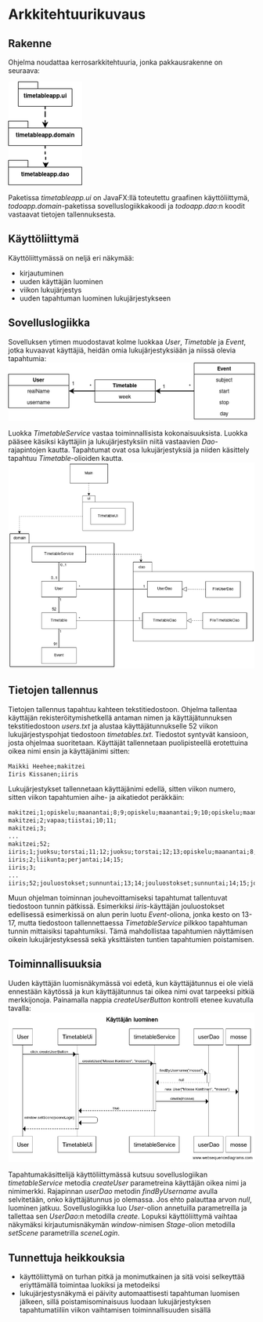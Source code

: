 # Arkkitehtuurikuvaus

## Rakenne
Ohjelma noudattaa kerrosarkkitehtuuria, jonka pakkausrakenne on seuraava:  

![paketit](https://github.com/makitzei/ot-harjoitustyo2020/blob/master/dokumentaatio/kuvat/paketit.png)  

Paketissa *timetableapp.ui* on JavaFX:llä toteutettu graafinen käyttöliittymä, *todoapp.domain*-paketissa sovelluslogiikkakoodi ja *todoapp.dao*:n koodit vastaavat tietojen tallennuksesta.

## Käyttöliittymä
Käyttöliittymässä on neljä eri näkymää:
* kirjautuminen
* uuden käyttäjän luominen
* viikon lukujärjestys
* uuden tapahtuman luominen lukujärjestykseen

## Sovelluslogiikka
Sovelluksen ytimen muodostavat kolme luokkaa *User*, *Timetable* ja *Event*, jotka kuvaavat käyttäjiä, heidän omia lukujärjestyksiään ja niissä olevia tapahtumia:   
![luokat](https://github.com/makitzei/ot-harjoitustyo2020/blob/master/dokumentaatio/kuvat/luokkakaavio.png)  

Luokka *TimetableService* vastaa toiminnallisista kokonaisuuksista. Luokka pääsee käsiksi käyttäjiin ja lukujärjestyksiin niitä vastaavien *Dao*-rajapintojen kautta. Tapahtumat ovat osa lukujärjestyksiä ja niiden käsittely tapahtuu *Timetable*-olioiden kautta.
![pakkauskaavio](https://github.com/makitzei/ot-harjoitustyo2020/blob/master/dokumentaatio/kuvat/pakettikaavio_v2.png)

## Tietojen tallennus
Tietojen tallennus tapahtuu kahteen tekstitiedostoon. Ohjelma tallentaa käyttäjän rekisteröitymishetkellä antaman nimen ja käyttäjätunnuksen tekstitiedostoon *users.txt* ja alustaa käyttäjätunnukselle 52 viikon lukujärjestyspohjat tiedostoon *timetables.txt*. Tiedostot syntyvät kansioon, josta ohjelmaa suoritetaan. Käyttäjät tallennetaan puolipisteellä erotettuina oikea nimi ensin ja käyttäjänimi sitten:  
```
Maikki Heehee;makitzei
Iiris Kissanen;iiris

```
Lukujärjestykset tallennetaan käyttäjänimi edellä, sitten viikon numero, sitten viikon tapahtumien aihe- ja aikatiedot peräkkäin:
```
makitzei;1;opiskelu;maanantai;8;9;opiskelu;maanantai;9;10;opiskelu;maanantai;10;11;
makitzei;2;vapaa;tiistai;10;11;
makitzei;3;
...
makitzei;52;
iiris;1;juoksu;torstai;11;12;juoksu;torstai;12;13;opiskelu;maanantai;8;9;opiskelu;maanantai;9;10;
iiris;2;liikunta;perjantai;14;15;
iiris;3;
...
iiris;52;jouluostokset;sunnuntai;13;14;jouluostokset;sunnuntai;14;15;jouluostokset;sunnuntai;15;16;jouluostokset;sunnuntai;16;17;

```
Muun ohjelman toiminnan jouhevoittamiseksi tapahtumat tallentuvat tiedostoon tunnin pätkissä. Esimerkiksi *iiris*-käyttäjän jouluostokset edellisessä esimerkissä on alun perin luotu *Event*-oliona, jonka kesto on 13-17, mutta tiedostoon tallennettaessa *TimetableService* pilkkoo tapahtuman tunnin mittaisiksi tapahtumiksi. Tämä mahdollistaa tapahtumien näyttämisen oikein lukujärjestyksessä sekä yksittäisten tuntien tapahtumien poistamisen.

## Toiminnallisuuksia
Uuden käyttäjän luomisnäkymässä voi edetä, kun käyttäjätunnus ei ole vielä ennestään käytössä ja kun käyttäjätunnus tai oikea nimi ovat tarpeeksi pitkiä merkkijonoja. Painamalla nappia *createUserButton* kontrolli etenee kuvatulla tavalla:  
![kayttajan_luominen](https://github.com/makitzei/ot-harjoitustyo2020/blob/master/dokumentaatio/kuvat/Kayttajan%20luominen.png)

Tapahtumakäsittelijä käyttöliittymässä kutsuu sovelluslogiikan *timetableService* metodia *createUser* parametreina käyttäjän oikea nimi ja nimimerkki. Rajapinnan *userDao* metodin *findByUsername* avulla selvitetään, onko käyttäjätunnus jo olemassa. Jos ehto palauttaa arvon *null*, luominen jatkuu. Sovelluslogiikka luo *User*-olion annetuilla parametreilla ja tallettaa sen *UserDao*:n metodilla *create*. Lopuksi käyttöliittymä vaihtaa näkymäksi kirjautumisnäkymän *window*-nimisen *Stage*-olion metodilla *setScene* parametrilla *sceneLogin*.

## Tunnettuja heikkouksia

* käyttöliittymä on turhan pitkä ja monimutkainen ja sitä voisi selkeyttää eriyttämällä toimintaa luokiksi ja metodeiksi
* lukujärjestysnäkymä ei päivity automaattisesti tapahtuman luomisen jälkeen, sillä poistamisominaisuus luodaan lukujärjestyksen tapahtumatiiliin viikon vaihtamisen toiminnallisuuden sisällä
